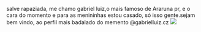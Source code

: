 salve rapaziada, me chamo gabriel luiz,o mais famoso de Araruna pr, e o cara do momento e para as menininhas estou casado, só isso gente.sejam bem vindo, ao perfil mais badalado do memento @gabrielluiz.cz
![](https://media1.tenor.com/m/MpTy4knnxe8AAAAd/lebron-james-king-james.gif)
